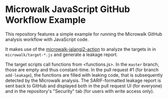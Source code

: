 # Microwalk JavaScript GitHub Workflow Example

This repository features a simple example for running the Microwalk GitHub analysis workflow with JavaScript code.

It makes use of the [microwalk-jalangi2-action](https://github.com/microwalk-project/microwalk-jalangi2-action) to analyze the targets in in `microwalk/target-*.js` and generate a leakage report.

The target scripts call functions from <functions.js>. In the `master` branch, those are empty and thus constant-time. In the pull request #1 (for branch `add-leakage`), the functions are filled with leaking code, that is subsequently detected by the Microwalk analysis. The SARIF-formatted leakage report is sent back to GitHub and displayed both in the pull request UI (for everyone) and in the repository's "Security" tab (for users with write access only).

